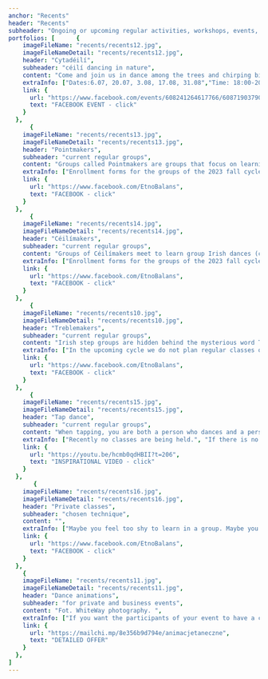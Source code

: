 ```yaml
---
anchor: "Recents"
header: "Recents"
subheader: "Ongoing or upcoming regular activities, workshops, events, projects."
portfolios: [      {
    imageFileName: "recents/recents12.jpg",
    imageFileNameDetail: "recents/recents12.jpg",
    header: "Cytadéilí",
    subheader: "céilí dancing in nature",
    content: "Come and join us in dance among the trees and chirping birds in the Cytadela Park in Poznań!",
    extraInfo: ["Dates:6.07, 20.07, 3.08, 17.08, 31.08","Time: 18:00-20:00", "Investment: 10 zł", "Meeting point: Dzwon Pokoju i Przyjaźni Między Narodami (Then we go somewhere where the place is even and not overly sunny and where people are not playing quidditch 😛)", "Remember to take: lots of liquids, sunscreen, something for your head to protect you from sun, something against insects", "After dancing we usually go and enjoy ourselves in Umberto Cafe!"],
    link: {
      url: "https://www.facebook.com/events/608241264617766/608719037903322/",
      text: "FACEBOOK EVENT - click"
    }
  },
      {
    imageFileName: "recents/recents13.jpg",
    imageFileNameDetail: "recents/recents13.jpg",
    header: "Pointmakers",
    subheader: "current regular groups",
    content: "Groups called Pointmakers are groups that focus on learning solo Irish dancing in soft shoes. Danced on the ball of the foot, it gives the impression of being very light and airy. Steps abound with precise foot positions, leg lifts and jumps. This dance certainly exercises fitness, promotes flexibility and energizes.",
    extraInfo: ["Enrollment forms for the groups of the 2023 fall cycle will soon appear. For now, we provide preliminary organizational information.", "Pointmakers group beg+/inter, time: Fridays, 17:30-19:00, place: STA, Ratajczaka 18, Poznań", "Pointmakers group inter/adv, time: Wednesdays, 17:30-19:00, place: STA, Ratajczaka 18, Poznań", "Good to bring for the class: comfortable clothes, light shoes, water.", "If there is no group at your level, let us know that you are interested in learning. If we don't open a group in the near future, you can always take individual lessons or initiate your own group by gathering friends."],
    link: {
      url: "https://www.facebook.com/EtnoBalans",
      text: "FACEBOOK - click"
    }
  },  
      {
    imageFileName: "recents/recents14.jpg",
    imageFileNameDetail: "recents/recents14.jpg",
    header: "Céilímakers",
    subheader: "current regular groups",
    content: "Groups of Céilímakers meet to learn group Irish dances (céilí and sets). Occasionally we propose also some incorporations from other regions associated with Celtic culture. There is always loads of fun, socialization, integration and ... sweat :)",
    extraInfo: ["Enrollment forms for the groups of the 2023 fall cycle will soon appear. For now, we provide preliminary organizational information.", "Céilímakers group (knowledge of basic steps is necessary), time: Fridays 19:00-21:00, place: STA, Ratajczaka 18, Poznań", "Good to bring for the class: comfortable clothes, light shoes, water.", "If there is no group at your level, let us know that you are interested in learning. If we don't open a group in the near future, you can always take individual lessons or initiate your own group by gathering friends."],
    link: {
      url: "https://www.facebook.com/EtnoBalans",
      text: "FACEBOOK - click"
    }
  },
      {
    imageFileName: "recents/recents10.jpg",
    imageFileNameDetail: "recents/recents10.jpg",
    header: "Treblemakers",
    subheader: "current regular groups",
    content: "Irish step groups are hidden behind the mysterious word Treblemakers, and the word treble means one of the basic steps in Irish tap dance. Our teaching style is based primarily on paying attention to the rhythm and seeking comfort adapted to one's own body. We dance solo, but at the same time, and harmonizing in a group is an incredibly uplifting experience that moves and builds connection.",
    extraInfo: ["In the upcoming cycle we do not plan regular classes of Treblemakers groups. Look out for workshops!", "Good to bring for the class: comfortable clothes, tap shoes or half-shoes with a hard sole, water.", "If there is no group at your level, let us know that you are interested in learning. If we don't open a group in the near future, you can always take individual lessons or initiate your own group by gathering friends."],
    link: {
      url: "https://www.facebook.com/EtnoBalans",
      text: "FACEBOOK - click"
    }
  },
      {
    imageFileName: "recents/recents15.jpg",
    imageFileNameDetail: "recents/recents15.jpg",
    header: "Tap dance",
    subheader: "current regular groups",
    content: "When tapping, you are both a person who dances and a person who makes music, or more precisely, a percussion section. During classes, we learn both ready-made sequences and choreography, as well as improvisation, which allows our inner impulses to flow.",
    extraInfo: ["Recently no classes are being held.", "If there is no group at your level, let us know that you are interested in learning. If we don't open a group in the near future, you can always take individual lessons or initiate your own group by gathering friends."],
    link: {
      url: "https://youtu.be/hcmb0qdHBII?t=206",
      text: "INSPIRATIONAL VIDEO - click"
    }
  },
       {
    imageFileName: "recents/recents16.jpg",
    imageFileNameDetail: "recents/recents16.jpg",
    header: "Private classes",
    subheader: "chosen technique",
    content: "",
    extraInfo: ["Maybe you feel too shy to learn in a group. Maybe you want to learn something very specific, such as choreography, a more difficult step or sequence. Maybe you find it difficult to fit your schedule into regular classes. Whatever your goals are, we are very open to 1:1 lessons.", "We offer such classes: all types of Irish dance, American step dancing, music and rhythm improvement classes and mindful movement.", "You can arrange the class per e-mail (magda@etnobalans.pl) or by telephone 502 582 480."],
    link: {
      url: "https://www.facebook.com/EtnoBalans",
      text: "FACEBOOK - click"
    }
  },
    {
    imageFileName: "recents/recents11.jpg",
    imageFileNameDetail: "recents/recents11.jpg",
    header: "Dance animations",
    subheader: "for private and business events",
    content: "Fot. WhiteWay photography. ",
    extraInfo: ["If you want the participants of your event to have a chance to get to know each other better, to break the ice, to catch the thread of understanding more easily, let's meet. Contact in movement to the sounds of live music can do wonders and bring people together without words.", "We specialize primarily in conducting animations with an Irish and Scottish flair (known as ceilidh), but we are also happy to offer small throw-ins from Brittany, Israel, the USA or the Balkans, among others.","Our animations work great for both intimate and large events (up to 200 people). We can be recommended for weddings, birthdays, hen or stag parties, wedding anniversaries, family reunions, conferences...."],
    link: {
      url: "https://mailchi.mp/8e356b9d794e/animacjetaneczne",
      text: "DETAILED OFFER"
    }
  },
]
---
```

